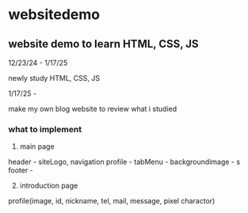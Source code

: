 # websitedemo
website demo to learn HTML, CSS, JS
-----
12/23/24 - 1/17/25

newly study HTML, CSS, JS

1/17/25 - 

make my own blog website to review what i studied

### what to implement
1. main page

header - siteLogo, navigation
profile -
tabMenu -
backgroundimage - s
footer -

2. introduction page

profile(image, id, nickname, tel, mail, message, pixel charactor)

